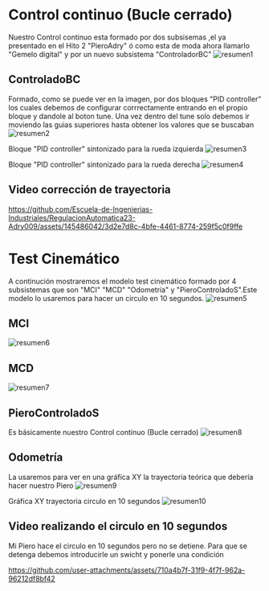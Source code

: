# Control continuo (Bucle cerrado)
Nuestro Control continuo esta formado por dos subsisemas ,el ya presentado en el Hito 2 "PieroAdry" ó como esta de moda ahora 
llamarlo "Gemelo digital" y por un nuevo subsistema "ControladorBC"
![resumen1](https://github.com/user-attachments/assets/f41ecc90-3b24-4e49-b0e2-50f2cc612b09)


## ControladoBC
Formado, como se puede ver en la imagen, por dos bloques "PID controller" los cuales debemos de configurar corrrectamente
entrando en el propio bloque y dandole al boton tune. Una vez dentro del tune solo debemos ir moviendo las guias superiores hasta 
obtener los valores que se buscaban
![resumen2](https://github.com/user-attachments/assets/324ab45f-5372-4c29-af8e-2782988889c8)


Bloque "PID controller" sintonizado para la rueda izquierda
![resumen3](https://github.com/user-attachments/assets/815d2c8e-17f3-498b-ae7f-6892728a7d9f)



Bloque "PID controller" sintonizado para la rueda derecha
![resumen4](https://github.com/user-attachments/assets/683eca3e-cb0b-4fae-b823-f250eaadbb7c)



## Video corrección de trayectoria

https://github.com/Escuela-de-Ingenierias-Industriales/RegulacionAutomatica23-Adry009/assets/145486042/3d2e7d8c-4bfe-4461-8774-259f5c0f9ffe

# Test Cinemático
A continución mostraremos el modelo test cinemático formado por 4 subsistemas que son "MCI" "MCD" "Odometría" y "PieroControladoS".Este modelo lo usaremos para hacer un circulo en 10 segundos.
![resumen5](https://github.com/user-attachments/assets/466ec182-4d8f-4474-aee9-fb50a150875a)


## MCI
![resumen6](https://github.com/user-attachments/assets/1f4f518a-31c8-4b22-b405-d890475596eb)


## MCD
![resumen7](https://github.com/user-attachments/assets/4e25b138-93b6-419b-b196-99600ec39345)


## PieroControladoS
Es básicamente nuestro Control continuo (Bucle cerrado)
![resumen8](https://github.com/user-attachments/assets/fc06159d-4767-42e6-9126-02bda80218f9)


## Odometría
La usaremos para ver en una gráfica XY la trayectoria teórica que debería hacer nuestro Piero
![resumen9](https://github.com/user-attachments/assets/f473d5a3-9577-44d8-9830-4c9017ab12a9)


Gráfica XY trayectoria circulo en 10 segundos
![resumen10](https://github.com/user-attachments/assets/297949df-0bd7-46d5-96bd-40253b8335df)


## Video realizando el circulo en 10 segundos
Mi Piero hace el circulo en 10 segundos pero no se detiene. Para que se detenga debemos introducirle un swicht y ponerle una condición


https://github.com/user-attachments/assets/710a4b7f-31f9-4f7f-962a-96212df8bf42



